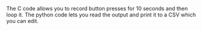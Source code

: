 The C code allows you to record button presses for 10 seconds and then loop it. The python code lets you read the output and print it to a CSV which you can edit.
